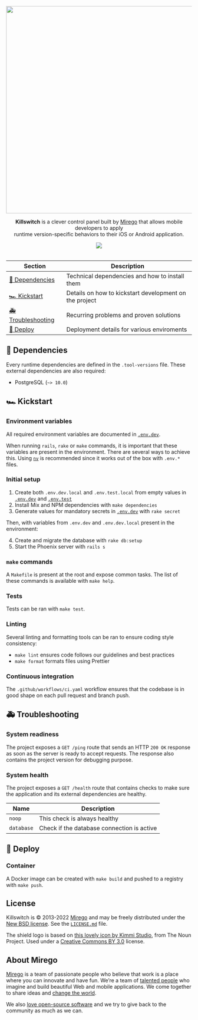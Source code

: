 <div align="center">
  <img src="https://user-images.githubusercontent.com/11348/151395659-3ebe29b6-b1d6-44fa-bb44-c42146c7e99a.png" width="563" />
  <p><strong>Killswitch</strong> is a clever control panel built by <a href="https://www.mirego.com">Mirego</a> that allows mobile developers to apply<br /> runtime version-specific behaviors to their iOS or Android application.</p>
  <a href="https://github.com/mirego/killswitch/actions/workflows/ci.yaml"><img src="https://github.com/mirego/killswitch/actions/workflows/ci.yaml/badge.svg" /></a><br /><br />
</div>

| Section                                 | Description                                            |
| --------------------------------------- | ------------------------------------------------------ |
| [🚧 Dependencies](#-dependencies)       | Technical dependencies and how to install them         |
| [🏎 Kickstart](#-kickstart)              | Details on how to kickstart development on the project |
| [🚑 Troubleshooting](#-troubleshooting) | Recurring problems and proven solutions                |
| [🚀 Deploy](#-deploy)                   | Deployment details for various enviroments             |

## 🚧 Dependencies

Every runtime dependencies are defined in the `.tool-versions` file. These external dependencies are also required:

- PostgreSQL (`~> 10.0`)

## 🏎 Kickstart

### Environment variables

All required environment variables are documented in [`.env.dev`](./.env.dev).

When running `rails`, `rake` or `make` commands, it is important that these variables are present in the environment. There are several ways to achieve this. Using [`nv`](https://github.com/jcouture/nv) is recommended since it works out of the box with `.env.*` files.

### Initial setup

1. Create both `.env.dev.local` and `.env.test.local` from empty values in [`.env.dev`](./.env.dev) and [`.env.test`](./.env.test)
2. Install Mix and NPM dependencies with `make dependencies`
3. Generate values for mandatory secrets in [`.env.dev`](./.env.dev) with `rake secret`

Then, with variables from `.env.dev` and `.env.dev.local` present in the environment:

4. Create and migrate the database with `rake db:setup`
5. Start the Phoenix server with `rails s`

### `make` commands

A `Makefile` is present at the root and expose common tasks. The list of these commands is available with `make help`.

### Tests

Tests can be ran with `make test`.

### Linting

Several linting and formatting tools can be ran to ensure coding style consistency:

- `make lint` ensures code follows our guidelines and best practices
- `make format` formats files using Prettier

### Continuous integration

The `.github/workflows/ci.yaml` workflow ensures that the codebase is in good shape on each pull request and branch push.

## 🚑 Troubleshooting

### System readiness

The project exposes a `GET /ping` route that sends an HTTP `200 OK` response as soon as the server is ready to accept requests. The response also contains the project version for debugging purpose.

### System health

The project exposes a `GET /health` route that contains checks to make sure the application and its external dependencies are healthy.

| Name       | Description                                |
| ---------- | ------------------------------------------ |
| `noop`     | This check is always healthy               |
| `database` | Check if the database connection is active |

## 🚀 Deploy

### Container

A Docker image can be created with `make build` and pushed to a registry with `make push`.

## License

Killswitch is © 2013-2022 [Mirego](https://www.mirego.com) and may be freely distributed under the [New BSD license](http://opensource.org/licenses/BSD-3-Clause). See the [`LICENSE.md`](https://github.com/mirego/killswitch/blob/master/LICENSE.md) file.

The shield logo is based on [this lovely icon by Kimmi Studio](https://thenounproject.com/icon/shield-1055246/), from The Noun Project. Used under a [Creative Commons BY 3.0](http://creativecommons.org/licenses/by/3.0/) license.

## About Mirego

[Mirego](https://www.mirego.com) is a team of passionate people who believe that work is a place where you can innovate and have fun. We’re a team of [talented people](https://life.mirego.com) who imagine and build beautiful Web and mobile applications. We come together to share ideas and [change the world](http://www.mirego.org).

We also [love open-source software](https://open.mirego.com) and we try to give back to the community as much as we can.

